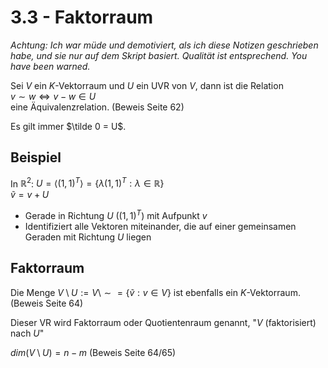 # 3.3 - Faktorraum
*Achtung: Ich war müde und demotiviert, als ich diese Notizen geschrieben habe,*
*und sie nur auf dem Skript basiert. Qualität ist entsprechend.*
*You have been warned.*

Sei $V$ ein $K$-Vektorraum und $U$ ein UVR von $V$, dann ist die Relation  
$v \sim w \iff v - w \in U$  
eine Äquivalenzrelation. (Beweis Seite 62)

Es gilt immer $\tilde 0 = U$.

## Beispiel
In
$\mathbb{R}^2$: $U = \langle (1,1)^T \rangle = \{\lambda (1,1)^T: \lambda \in \mathbb{R}\}$  
$\tilde v = v + U$  

- Gerade in Richtung $U$ ($(1,1)^T$) mit Aufpunkt $v$
- Identifiziert alle Vektoren miteinander, die auf einer gemeinsamen Geraden
  mit Richtung $U$ liegen


## Faktorraum
Die Menge $V \setminus U := V \setminus \sim = \{ \tilde v : v \in V \}$
ist ebenfalls ein $K$-Vektorraum. (Beweis Seite 64)

Dieser VR wird Faktorraum oder Quotientenraum genannt,
"$V$ (faktorisiert) nach $U$"

$dim(V \setminus U) = n - m$ (Beweis Seite 64/65)
